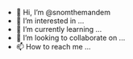 - 👋 Hi, I’m @snomthemandem
- 👀 I’m interested in ...
- 🌱 I’m currently learning ...
- 💞️ I’m looking to collaborate on ...
- 📫 How to reach me ...

<!---
snomthemandem/snomthemandem is a ✨ special ✨ repository because its `README.md` (this file) appears on your GitHub profile.
You can click the Preview link to take a look at your changes.
--->
